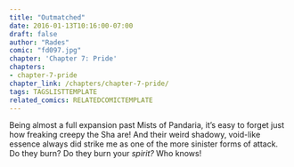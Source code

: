 ```yaml
---
title: "Outmatched"
date: 2016-01-13T10:16:00-07:00
draft: false
author: "Rades"
comic: "fd097.jpg"
chapter: 'Chapter 7: Pride'
chapters:
- chapter-7-pride
chapter_link: /chapters/chapter-7-pride/
tags: TAGSLISTTEMPLATE
related_comics: RELATEDCOMICTEMPLATE
---
```


Being almost a full expansion past Mists of Pandaria, it’s easy to forget just how freaking creepy the Sha are! And their weird shadowy, void-like essence always did strike me as one of the more sinister forms of attack. Do they burn? Do they burn your *spirit?* Who knows!

